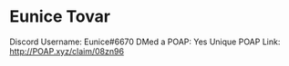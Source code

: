 # Eunice Tovar

Discord Username: Eunice#6670
DMed a POAP: Yes
Unique POAP Link: http://POAP.xyz/claim/08zn96